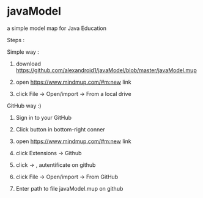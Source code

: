# javaModel
a simple model map for Java Education

Steps :

Simple way :

1) download https://github.com/alexandroid1/javaModel/blob/master/javaModel.mup

2) open https://www.mindmup.com/#m:new link

3) click File -> Open/import -> From a local drive



GitHub way :)

1) Sign in to your GitHub

2) Click <Fork> button in bottom-right conner

3) open https://www.mindmup.com/#m:new link

4) click Extensions -> Github

5) click <Save> -> <Github> , autentificate on github

6) click File -> Open/import -> From GitHub

7) Enter path to file javaModel.mup on github
